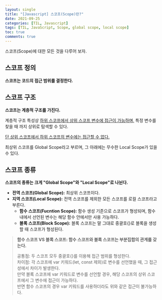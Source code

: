 ```yaml
---
layout: single
title: "[Javascript] 스코프(Scope)란?"
date: 2021-09-25
categories: [TIL, Javascript]
tags: [TIL, JavaScript, Scope, global scope, local scope]
toc: true
comments: true
---
```



스코프(Scope)에 대한 모든 것을 다루어 보자.

## 스코프 정의
**스코프는 코드의 접근 범위를 결정한다.** 


## 스코프 구조
**스코프는 계층적 구조를 가진다.**

계층적 구조 특성상 <u>하위 스코프에서 상위 스코프 변수에 접근이 가능하며,</u> 특정 변수를 찾을 때 까지 상위로 탐색할 수 있다.

<u>단 상위 스코프에서 하위 스코프의 변수에는 접근할 수 없다.</u> 

최상위 스코프를 Global Scope라고 부르며, 그 아래에는 무수한 Local Scope가 있을 수 있다. 


## 스코프 종류
**스코프의 종류는 크게 "Global Scope"와 "Local Scope"로 나뉜다.**

- **전역 스코프(Global Scope):** 최상위 스코프이다.
- **지역 스코프(Local Scope):** 전역 스코프를 제외한 모든 스코프를 로컬 스코프라고 부른다.
  - **함수 스코프(Fucntion Scope):** 함수 생성 기준으로 스코프가 형성되며, 함수 내에서 선언된 변수는 해당 함수 안에서만 사용 가능하다. 
  - **블록 스코프(Block Scope):** 블록 스코프는 말 그대로 중괄호{}로 블록을 생성할 때 스코프가 형성된다. 

> **함수 스코프 VS 블록 스코프: 함수 스코프와 블록 스코프는 부분집합의 관계를 갖는다.**
> 
> 공통점: 두 스코프 모두 중괄호{}를 이용해 접근 범위를 형성한다.  
> 차이점: 각 스코프에 var 키워드(let, const 제외)로 변수를 선언했을 때, 그 접근성에서 차이가 발생한다.  
>     만약 블록 스코프에 var 키워드로 변수를 선언할 경우, 해당 스코프의 상위 스코프에서 그 변수에 접근이 가능하다.  
>     반면 함수 스코프의 경우 var 키워드를 사용하더라도 위와 같은 접근이 불가능하다.
